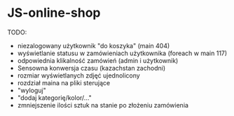 # JS-online-shop



TODO:
- niezalogowany użytkownik "do koszyka" (main 404)
- wyświetlanie statusu w zamówieniach użytkownika (foreach w main 117)
- odpowiednia klikalność zamówień (admin i użytkownik)
- Sensowna konwersja czasu (kazachstan zachodni)
- rozmiar wyświetlanych zdjęć ujednolicony
- rozdział maina na pliki sterujące
- "wyloguj"
- "dodaj kategorię/kolor/..."
- zmniejszenie ilości sztuk na stanie po złożeniu zamówienia